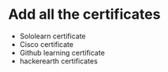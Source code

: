 # Add all the certificates

* Sololearn certificate
* Cisco certificate
* Github learning certificate
* hackerearth certificates
